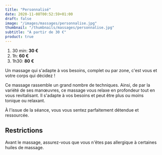 ```yaml
---
title: "Personnalisé"
date: 2020-11-08T00:52:59+01:00
draft: false
image: "/images/massages/personnalise.jpg"
thumbnail: "/thumbnails/massages/personnalise.jpg"
subtitle: "A partir de 30 €"
product: true
---
```


1. 30 min:  __30 €__
1. 1h: __60 €__
1. 1h30: __80 €__

Un massage qui s'adapte à vos besoins, complet ou par zone, c'est vous et votre corps qui décidez !

Ce massage rassemble un grand nombre de techniques.
Ainsi, de par la variété de ses manœuvres, ce massage vous relaxe en profondeur tout en vous revitalisant.
Il s'adapte à vos besoins et peut être plus ou moins tonique ou relaxant.

À l'issue de la séance, vous vous sentez parfaitement détendue et ressourcée.


## Restrictions

Avant le massage, assurez-vous que vous n'êtes pas allergique à certaines huiles de massage.